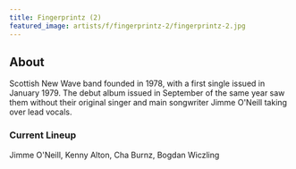 ```yaml
---
title: Fingerprintz (2)
featured_image: artists/f/fingerprintz-2/fingerprintz-2.jpg
---
```

## About

Scottish New Wave band founded in 1978, with a first single issued in January 1979. The debut album issued in September of the same year saw them without their original singer and main songwriter Jimme O'Neill taking over lead vocals.

### Current Lineup

Jimme O'Neill, Kenny Alton, Cha Burnz, Bogdan Wiczling

